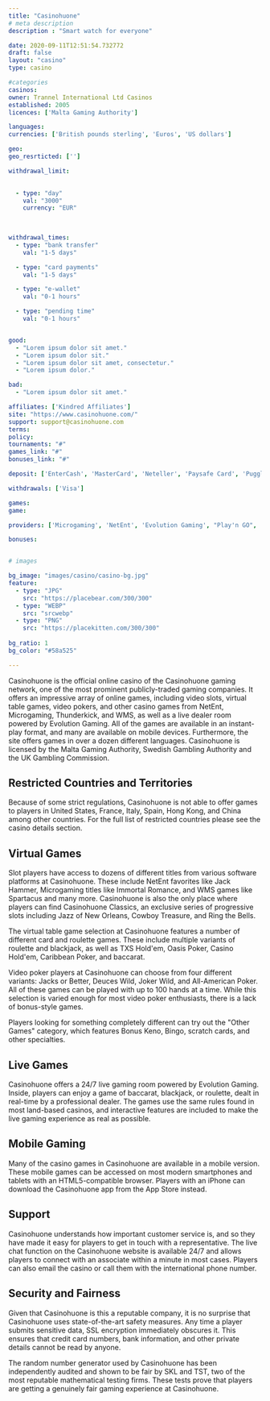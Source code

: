 ```yaml
---
title: "Casinohuone"
# meta description
description : "Smart watch for everyone"

date: 2020-09-11T12:51:54.732772
draft: false
layout: "casino" 
type: casino

#categories
casinos: 
owner: Trannel International Ltd Casinos
established: 2005
licences: ['Malta Gaming Authority']

languages: 
currencies: ['British pounds sterling', 'Euros', 'US dollars']

geo: 
geo_resrticted: ['']

withdrawal_limit:

  
  - type: "day"
    val: "3000"
    currency: "EUR"
  
  

withdrawal_times:
  - type: "bank transfer"
    val: "1-5 days"

  - type: "card payments"
    val: "1-5 days"

  - type: "e-wallet"
    val: "0-1 hours"

  - type: "pending time"
    val: "0-1 hours"


good:
  - "Lorem ipsum dolor sit amet."
  - "Lorem ipsum dolor sit."
  - "Lorem ipsum dolor sit amet, consectetur."
  - "Lorem ipsum dolor."

bad:
  - "Lorem ipsum dolor sit amet."

affiliates: ['Kindred Affiliates']
site: "https://www.casinohuone.com/"
support: support@casinohuone.com
terms:
policy:
tournaments: "#"
games_link: "#"
bonuses_link: "#"

deposit: ['EnterCash', 'MasterCard', 'Neteller', 'Paysafe Card', 'PugglePay', 'Skrill', 'Visa', 'WebMoney']

withdrawals: ['Visa']

games: 
game:

providers: ['Microgaming', 'NetEnt', 'Evolution Gaming', "Play'n GO", 'Blueprint Gaming', 'Quickspin']

bonuses:


# images

bg_image: "images/casino/casino-bg.jpg"  
feature:
  - type: "JPG" 
    src: "https://placebear.com/300/300"
  - type: "WEBP"
    src: "srcwebp"
  - type: "PNG"
    src: "https://placekitten.com/300/300"  
 
bg_ratio: 1 
bg_color: "#58a525"  

---
```


Casinohuone is the official online casino of the Casinohuone gaming network, one of the most prominent publicly-traded gaming companies. It offers an impressive array of online games, including video slots, virtual table games, video pokers, and other casino games from NetEnt, Microgaming, Thunderkick, and WMS, as well as a live dealer room powered by Evolution Gaming. All of the games are available in an instant-play format, and many are available on mobile devices. Furthermore, the site offers games in over a dozen different languages. Casinohuone is licensed by the Malta Gaming Authority, Swedish Gambling Authority and the UK Gambling Commission.

## Restricted Countries and Territories
Because of some strict regulations, Casinohuone is not able to offer games to players in United States, France, Italy, Spain, Hong Kong, and China among other countries. For the full list of restricted countries please see the casino details section.

## Virtual Games
Slot players have access to dozens of different titles from various software platforms at Casinohuone. These include NetEnt favorites like Jack Hammer, Microgaming titles like Immortal Romance, and WMS games like Spartacus and many more. Casinohuone is also the only place where players can find Casinohuone Classics, an exclusive series of progressive slots including Jazz of New Orleans, Cowboy Treasure, and Ring the Bells.

The virtual table game selection at Casinohuone features a number of different card and roulette games. These include multiple variants of roulette and blackjack, as well as TXS Hold'em, Oasis Poker, Casino Hold'em, Caribbean Poker, and baccarat.

Video poker players at Casinohuone can choose from four different variants: Jacks or Better, Deuces Wild, Joker Wild, and All-American Poker. All of these games can be played with up to 100 hands at a time. While this selection is varied enough for most video poker enthusiasts, there is a lack of bonus-style games.

Players looking for something completely different can try out the "Other Games" category, which features Bonus Keno, Bingo, scratch cards, and other specialties.

## Live Games
Casinohuone offers a 24/7 live gaming room powered by Evolution Gaming. Inside, players can enjoy a game of baccarat, blackjack, or roulette, dealt in real-time by a professional dealer. The games use the same rules found in most land-based casinos, and interactive features are included to make the live gaming experience as real as possible.

## Mobile Gaming
Many of the casino games in Casinohuone are available in a mobile version. These mobile games can be accessed on most modern smartphones and tablets with an HTML5-compatible browser. Players with an iPhone can download the Casinohuone app from the App Store instead.

## Support
Casinohuone understands how important customer service is, and so they have made it easy for players to get in touch with a representative. The live chat function on the Casinohuone website is available 24/7 and allows players to connect with an associate within a minute in most cases. Players can also email the casino or call them with the international phone number.

## Security and Fairness
Given that Casinohuone is this a reputable company, it is no surprise that Casinohuone uses state-of-the-art safety measures. Any time a player submits sensitive data, SSL encryption immediately obscures it. This ensures that credit card numbers, bank information, and other private details cannot be read by anyone.

The random number generator used by Casinohuone has been independently audited and shown to be fair by SKL and TST, two of the most reputable mathematical testing firms. These tests prove that players are getting a genuinely fair gaming experience at Casinohuone.